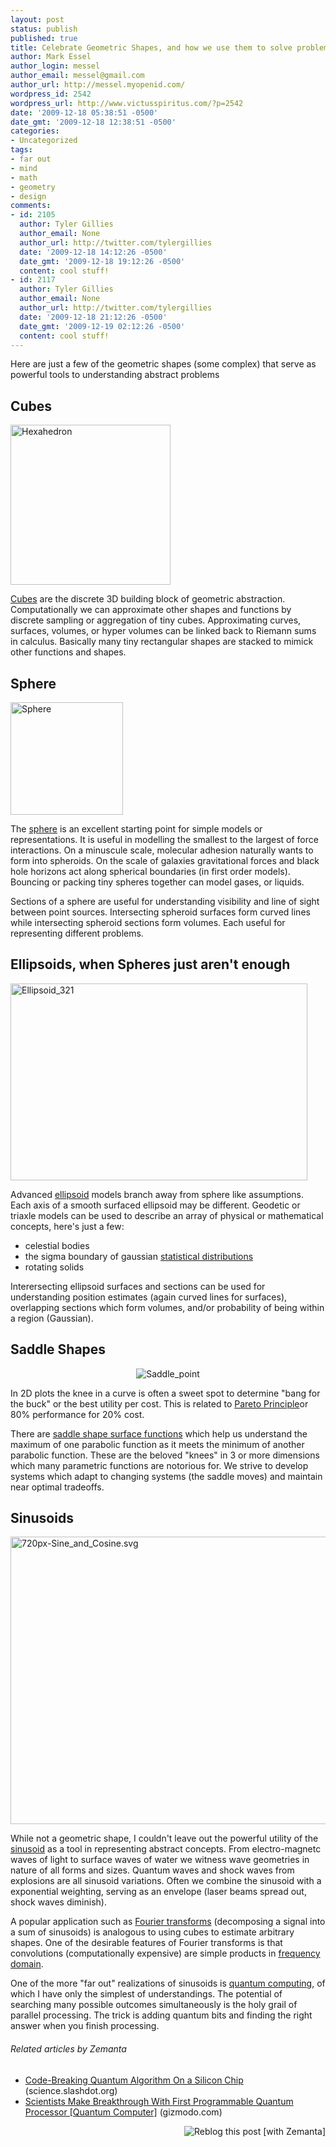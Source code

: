 ```yaml
---
layout: post
status: publish
published: true
title: Celebrate Geometric Shapes, and how we use them to solve problems
author: Mark Essel
author_login: messel
author_email: messel@gmail.com
author_url: http://messel.myopenid.com/
wordpress_id: 2542
wordpress_url: http://www.victusspiritus.com/?p=2542
date: '2009-12-18 05:38:51 -0500'
date_gmt: '2009-12-18 12:38:51 -0500'
categories:
- Uncategorized
tags:
- far out
- mind
- math
- geometry
- design
comments:
- id: 2105
  author: Tyler Gillies
  author_email: None
  author_url: http://twitter.com/tylergillies
  date: '2009-12-18 14:12:26 -0500'
  date_gmt: '2009-12-18 19:12:26 -0500'
  content: cool stuff!
- id: 2117
  author: Tyler Gillies
  author_email: None
  author_url: http://twitter.com/tylergillies
  date: '2009-12-18 21:12:26 -0500'
  date_gmt: '2009-12-19 02:12:26 -0500'
  content: cool stuff!
---
```

<p>Here are just a few of the geometric shapes (some complex) that serve as powerful tools to understanding abstract problems</p>
<h2>Cubes</h2>
<p><img class="aligncenter size-full wp-image-2573" title="Hexahedron" src="{{ site.url }}/assets/2009/12/Hexahedron.gif" alt="Hexahedron" width="256" height="256" /></p>
<p><a href="http://en.m.wikipedia.org/wiki/Cube?wasRedirected=true">Cubes</a> are the discrete 3D building block of geometric abstraction. Computationally we can approximate other shapes and functions by discrete sampling or aggregation of tiny cubes. Approximating curves, surfaces,  volumes, or hyper volumes can be linked back to Riemann sums in calculus. Basically many tiny rectangular shapes are stacked to mimick other functions and shapes.</p>
<h2>Sphere</h2>
<p><img class="aligncenter size-full wp-image-2574" title="Sphere" src="{{ site.url }}/assets/2009/12/Sphere.png" alt="Sphere" width="180" height="180" /></p>
<p>The <a href="http://en.m.wikipedia.org/wiki/Sphere?wasRedirected=true">sphere</a> is an excellent starting point for simple models or representations. It is useful in modelling the smallest to the largest of force interactions. On a minuscule scale, molecular adhesion naturally wants to form into spheroids. On the scale of galaxies gravitational forces and black hole horizons act along spherical boundaries (in first order models). Bouncing or packing tiny spheres together can model gases, or liquids.</p>
<p>Sections of a sphere are useful for understanding visibility and line of sight between point sources. Intersecting spheroid surfaces form curved lines while intersecting spheroid sections form volumes. Each useful for representing different problems.</p>
<h2>Ellipsoids, when Spheres just aren't enough</h2>
<p><img class="aligncenter size-full wp-image-2572" title="Ellipsoid_321" src="{{ site.url }}/assets/2009/12/Ellipsoid_321.png" alt="Ellipsoid_321" width="475" height="315" /></p>
<p>Advanced <a href="http://en.m.wikipedia.org/wiki/Ellipsoid?wasRedirected=true">ellipsoid</a> models branch away from sphere like assumptions. Each axis of a smooth surfaced ellipsoid may be different. Geodetic or triaxle models can be used to describe an array of physical or mathematical concepts, here's just a few:</p>
<ul>
<li>celestial bodies</li>
<li>the sigma boundary of gaussian <a class="zem_slink" title="Probability distribution" rel="wikipedia" href="http://en.wikipedia.org/wiki/Probability_distribution">statistical distributions</a></li>
<li>rotating solids</li>
</ul>
<p>Interersecting ellipsoid surfaces and sections can be used for understanding position estimates (again curved lines for surfaces), overlapping sections which form volumes, and/or probability of being within a region (Gaussian).</p>
<h2>Saddle Shapes</h2>
<p style="text-align: center;"><img class="aligncenter size-full wp-image-2571" title="Saddle_point" src="{{ site.url }}/assets/2009/12/Saddle_point.png" alt="Saddle_point" /></p>
<p style="text-align: center;">
<p>In 2D plots the knee in a curve is often a sweet spot to determine "bang for the buck" or the best utility per cost. This is related to <a href="http://en.m.wikipedia.org/wiki/Pareto_principle?wasRedirected=true">Pareto Principle</a>or 80% performance for 20% cost.</p>
<p>There are <a href="http://en.m.wikipedia.org/wiki/Saddle_point?wasRedirected=true">saddle shape surface functions</a> which help us understand the maximum of one parabolic function as it meets the minimum of another parabolic function. These are the beloved "knees" in 3 or more dimensions which many parametric functions are notorious for. We strive to develop systems which adapt to changing systems (the saddle moves) and maintain near optimal tradeoffs.</p>
<h2>Sinusoids</h2>
<p><img class="aligncenter size-full wp-image-2570" title="720px-Sine_and_Cosine.svg" src="{{ site.url }}/assets/2009/12/720px-Sine_and_Cosine.svg_.png" alt="720px-Sine_and_Cosine.svg" width="720" height="460" /></p>
<p>While not a geometric shape, I couldn't leave out the powerful utility of the <a href="http://en.m.wikipedia.org/wiki/Sinusoid?wasRedirected=true">sinusoid</a> as a tool in representing abstract concepts. From electro-magnetc waves of light to surface waves of water we witness wave geometries in nature of all forms and sizes. Quantum waves and shock waves from explosions are all sinusoid variations. Often we combine the sinusoid with a exponential weighting, serving as an envelope (laser beams spread out, shock waves diminish).</p>
<p>A popular application such as <a class="zem_slink" title="Fourier transform" rel="wikipedia" href="http://en.wikipedia.org/wiki/Fourier_transform">Fourier transforms</a> (decomposing a signal into a sum of sinusoids) is analogous to using cubes to estimate arbitrary shapes. One of the desirable features of Fourier transforms is that convolutions (computationally expensive) are simple products in <a class="zem_slink" title="Frequency domain" rel="wikipedia" href="http://en.wikipedia.org/wiki/Frequency_domain">frequency domain</a>.</p>
<p>One of the more "far out" realizations of sinusoids is <a class="zem_slink" title="Quantum computer" rel="wikipedia" href="http://en.wikipedia.org/wiki/Quantum_computer">quantum computing</a>, of which I have only the simplest of understandings. The potential of searching many possible outcomes simultaneously is the holy grail of parallel processing. The trick is adding quantum bits and finding the right answer when you finish processing.</p>
<h6 class="zemanta-related-title" style="font-size: 1em;">Related articles by Zemanta</h6>
<ul class="zemanta-article-ul">
<li class="zemanta-article-ul-li"><a href="http://science.slashdot.org/story/09/09/04/229204/-Code-Breaking-Quantum-Algorithm-On-a-Silicon-Chip?from=rss">Code-Breaking Quantum Algorithm On a Silicon Chip</a> (science.slashdot.org)</li>
<li class="zemanta-article-ul-li"><a href="http://gizmodo.com/5407533/scientists-make-breakthrough-with-first-programmable-quantum-processor">Scientists Make Breakthrough With First Programmable Quantum Processor [Quantum Computer]</a> (gizmodo.com)</li>
</ul>
<div class="zemanta-pixie" style="margin-top: 10px; height: 15px;"><a class="zemanta-pixie-a" title="Reblog this post [with Zemanta]" href="http://reblog.zemanta.com/zemified/06f93d0a-cf89-4faa-8f2b-ef20709fd781/"><img class="zemanta-pixie-img" style="border: none; float: right;" src="http://img.zemanta.com/reblog_e.png?x-id=06f93d0a-cf89-4faa-8f2b-ef20709fd781" alt="Reblog this post [with Zemanta]" /></a><span class="zem-script more-related pretty-attribution"><script src="http://static.zemanta.com/readside/loader.js" type="text/javascript"></script></span></div>
